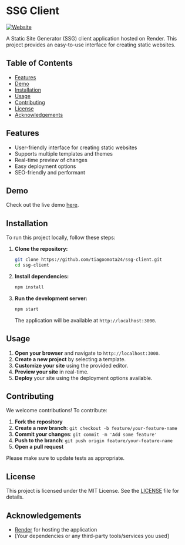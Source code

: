 # SSG Client

[![Website](https://img.shields.io/website-up-down-green-red/https/ssg-client.onrender.com.svg)](https://ssg-client.onrender.com/)

A Static Site Generator (SSG) client application hosted on Render. This project provides an easy-to-use interface for creating static websites.

## Table of Contents

- [Features](#features)
- [Demo](#demo)
- [Installation](#installation)
- [Usage](#usage)
- [Contributing](#contributing)
- [License](#license)
- [Acknowledgements](#acknowledgements)

## Features

- User-friendly interface for creating static websites
- Supports multiple templates and themes
- Real-time preview of changes
- Easy deployment options
- SEO-friendly and performant

## Demo

Check out the live demo [here](https://ssg-client.onrender.com/).

## Installation

To run this project locally, follow these steps:

1. **Clone the repository:**

    ```bash
    git clone https://github.com/tiagoomota24/ssg-client.git
    cd ssg-client
    ```

2. **Install dependencies:**

    ```bash
    npm install
    ```

3. **Run the development server:**

    ```bash
    npm start
    ```

    The application will be available at `http://localhost:3000`.

## Usage

1. **Open your browser** and navigate to `http://localhost:3000`.
2. **Create a new project** by selecting a template.
3. **Customize your site** using the provided editor.
4. **Preview your site** in real-time.
5. **Deploy** your site using the deployment options available.

## Contributing

We welcome contributions! To contribute:

1. **Fork the repository**
2. **Create a new branch**: `git checkout -b feature/your-feature-name`
3. **Commit your changes**: `git commit -m 'Add some feature'`
4. **Push to the branch**: `git push origin feature/your-feature-name`
5. **Open a pull request**

Please make sure to update tests as appropriate.

## License

This project is licensed under the MIT License. See the [LICENSE](LICENSE) file for details.

## Acknowledgements

- [Render](https://render.com/) for hosting the application
- [Your dependencies or any third-party tools/services you used]

